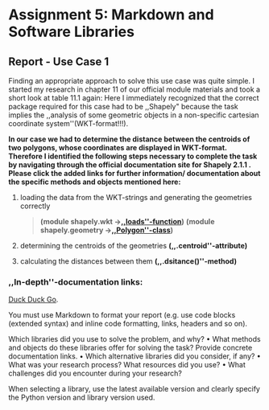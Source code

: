 # Assignment 5: Markdown and Software Libraries

## Report - Use Case 1
Finding an appropriate approach to solve this use case was quite simple. I started my research in chapter 11 of our official module materials and took a short look at table 11.1 again:
Here I immediately recognized that the correct package required for this case had to be ,,Shapely" because the task implies the ,,analysis of some geometric objects in a non-specific cartesian coordinate system''(WKT-format!!!). 

**In our case we had to determine the distance between the centroids of two polygons, whose coordinates are displayed in WKT-format. Therefore I identified the following steps necessary to complete the task by navigating through the official documentation site for Shapely 2.1.1 . Please click the added links for further information/ documentation about the specific methods and objects mentioned here:**

1. loading the data from the WKT-strings and generating the geometries correctly 

   > **(****module shapely.wkt ->[,,loads''-function](https://shapely.readthedocs.io/en/latest/#)****)**
   > **(****module shapely.geometry ->[,,Polygon''-class](https://shapely.readthedocs.io/en/stable/reference/shapely.Polygon.html#shapely.Polygon)****)**

2. determining the centroids of the geometries
**(****,,.centroid''-attribute****)**

3. calculating the distances between them
 **(****,,.dsitance()''-method****)**


### ,,In-depth''-documentation links:

[Duck Duck Go](https://duckduckgo.com).



You must use Markdown to format your report (e.g. use code blocks (extended
syntax) and inline code formatting, links, headers and so on).

Which libraries did you use to solve the problem, and why?
• What methods and objects do these libraries offer for solving the task? Provide
concrete documentation links.
• Which alternative libraries did you consider, if any?
• What was your research process? What resources did you use?
• What challenges did you encounter during your research?

 When selecting a library, use the latest available version and clearly specify the
Python version and library version used.